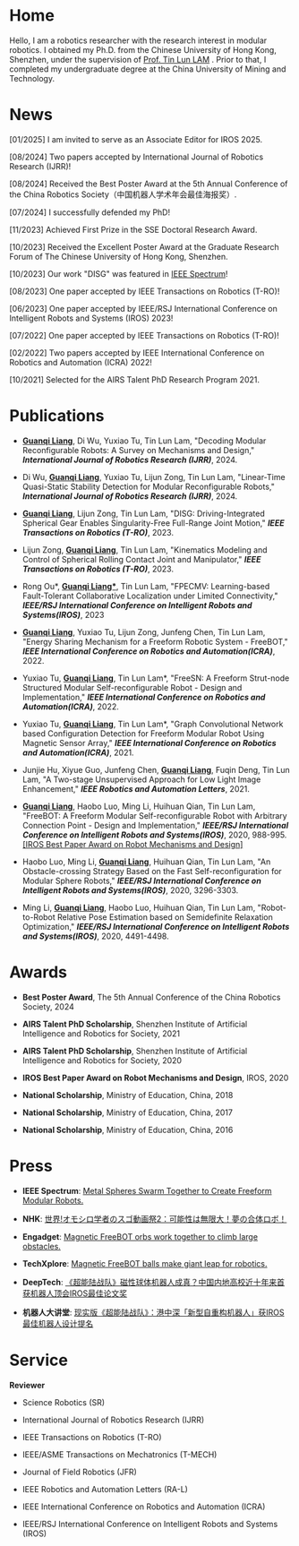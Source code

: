 # Home

Hello, I am a robotics researcher with the research interest in modular robotics. I obtained my Ph.D. from the Chinese University of Hong Kong, Shenzhen, under the supervision of [Prof. Tin Lun LAM](https://sites.google.com/site/lamtinlun) . Prior to that, I completed my undergraduate degree at the China University of Mining and Technology.
 
# News

[01/2025] I am invited to serve as an Associate Editor for IROS 2025.

[08/2024] Two papers accepted by International Journal of Robotics Research (IJRR)!

[08/2024] Received the Best Poster Award at the 5th Annual Conference of the China Robotics Society（中国机器人学术年会最佳海报奖）.

[07/2024] I successfully defended my PhD!

[11/2023] Achieved First Prize in the SSE Doctoral Research Award.

[10/2023] Received the Excellent Poster Award at the Graduate Research Forum of The Chinese University of Hong Kong, Shenzhen.

[10/2023] Our work "DISG" was featured in [IEEE Spectrum](https://spectrum.ieee.org/video-friday-welcome-to-fall#:~:text=%5B%20Freeform%20Robotics%20%5D)! 

[08/2023] One paper accepted by IEEE Transactions on Robotics (T-RO)!

[06/2023] One paper accepted by IEEE/RSJ International Conference on Intelligent Robots and Systems (IROS) 2023!

[07/2022] One paper accepted by IEEE Transactions on Robotics (T-RO)!

[02/2022] Two papers accepted by IEEE International Conference on Robotics and Automation (ICRA) 2022!

[10/2021] Selected for the AIRS Talent PhD Research Program 2021.



# Publications

* <strong><u>Guanqi Liang</u></strong>, Di Wu, Yuxiao Tu, Tin Lun Lam, "Decoding Modular Reconfigurable Robots: A Survey on Mechanisms and Design," <strong><i>International Journal of Robotics Research (IJRR)</i></strong>, 2024.

* Di Wu, <strong><u>Guanqi Liang</u></strong>, Yuxiao Tu, Lijun Zong, Tin Lun Lam, "Linear-Time Quasi-Static Stability Detection for Modular Reconfigurable Robots," <strong><i>International Journal of Robotics Research (IJRR)</i></strong>, 2024.

* <strong><u>Guanqi Liang</u></strong>, Lijun Zong, Tin Lun Lam, "DISG: Driving-Integrated Spherical Gear Enables Singularity-Free Full-Range Joint Motion," <strong><i>IEEE Transactions on Robotics (T-RO)</i></strong>, 2023.

* Lijun Zong, <strong><u>Guanqi Liang</u></strong>, Tin Lun Lam, "Kinematics Modeling and Control of Spherical Rolling Contact Joint and Manipulator," <strong><i>IEEE Transactions on Robotics (T-RO)</i></strong>, 2023.

* Rong Ou*, <strong><u>Guanqi Liang*</u></strong>, Tin Lun Lam, "FPECMV: Learning-based Fault-Tolerant Collaborative Localization under Limited Connectivity," <strong><i>IEEE/RSJ International Conference on Intelligent Robots and Systems(IROS)</i></strong>, 2023

* <strong><u>Guanqi Liang</u></strong>, Yuxiao Tu, Lijun Zong, Junfeng Chen, Tin Lun Lam, "Energy Sharing Mechanism for a Freeform Robotic System - FreeBOT," <strong><i>IEEE International Conference on Robotics and Automation(ICRA)</i></strong>, 2022.
 
* Yuxiao Tu, <strong><u>Guanqi Liang</u></strong>, Tin Lun Lam*, "FreeSN: A Freeform Strut-node Structured Modular Self-reconfigurable Robot - Design and Implementation," <strong><i>IEEE International Conference on Robotics and Automation(ICRA)</i></strong>, 2022.
 
* Yuxiao Tu, <strong><u>Guanqi Liang</u></strong>, Tin Lun Lam*, "Graph Convolutional Network based Configuration Detection for Freeform Modular Robot Using Magnetic Sensor Array," <strong><i>IEEE International Conference on Robotics and Automation(ICRA)</i></strong>, 2021.

* Junjie Hu, Xiyue Guo, Junfeng Chen, <strong><u>Guanqi Liang</u></strong>, Fuqin Deng, Tin Lun Lam, "A Two-stage Unsupervised Approach for Low Light Image Enhancement," <strong><i>IEEE Robotics and Automation Letters</i></strong>, 2021.

* <strong><u>Guanqi Liang</u></strong>, Haobo Luo, Ming Li, Huihuan Qian, Tin Lun Lam, "FreeBOT: A Freeform Modular Self-reconfigurable Robot with Arbitrary Connection Point - Design and Implementation," <strong><i>IEEE/RSJ International Conference on Intelligent Robots and Systems(IROS)</i></strong>, 2020, 988-995. [[IROS Best Paper Award on Robot Mechanisms and Design]](https://www.ieee-ras.org/about-ras/latest-news/iros-2020-award-recipients-honored)

* Haobo Luo, Ming Li, <strong><u>Guanqi Liang</u></strong>, Huihuan Qian, Tin Lun Lam, "An Obstacle-crossing Strategy Based on the Fast Self-reconfiguration for Modular Sphere Robots," <strong><i>IEEE/RSJ International Conference on Intelligent Robots and Systems(IROS)</i></strong>, 2020, 3296-3303.

* Ming Li, <strong><u>Guanqi Liang</u></strong>, Haobo Luo, Huihuan Qian, Tin Lun Lam, "Robot-to-Robot Relative Pose Estimation based on Semidefinite Relaxation Optimization," <strong><i>IEEE/RSJ International Conference on Intelligent Robots and Systems(IROS)</i></strong>, 2020, 4491-4498.

# Awards

* <strong>Best Poster Award</strong>, The 5th Annual Conference of the China Robotics Society, 2024
 
* <strong>AIRS Talent PhD Scholarship</strong>, Shenzhen Institute of Artificial Intelligence and Robotics for Society, 2021

* <strong>AIRS Talent PhD Scholarship</strong>, Shenzhen Institute of Artificial Intelligence and Robotics for Society, 2020

* <strong>IROS Best Paper Award on Robot Mechanisms and Design</strong>, IROS, 2020

* <strong>National Scholarship</strong>, Ministry of Education, China, 2018

* <strong>National Scholarship</strong>, Ministry of Education, China, 2017

* <strong>National Scholarship</strong>, Ministry of Education, China, 2016

# Press

* <strong>IEEE Spectrum</strong>: [Metal Spheres Swarm Together to Create Freeform Modular Robots.](https://spectrum.ieee.org/automaton/robotics/robotics-hardware/freebots-spheres-swarm-robots)

* <strong>NHK</strong>: [世界!オモシロ学者のスゴ動画祭2：可能性は無限大！夢の合体ロボ！](https://www.nhk.jp/p/ts/KZ9V71RXVZ/episode/te/LXLJ9VNPY6/)

* <strong>Engadget</strong>: [Magnetic FreeBOT orbs work together to climb large obstacles.](https://www.engadget.com/freebot-modular-robot-215021382.html)

* <strong>TechXplore</strong>: [Magnetic FreeBOT balls make giant leap for robotics.](https://techxplore.com/news/2020-11-magnetic-freebot-balls-gianT-RObotics.html)

* <strong>DeepTech</strong>: [《超能陆战队》磁性球体机器人成真？中国内地高校近十年来首获机器人顶会IROS最佳论文奖](https://mp.weixin.qq.com/s/NzLRS9Hhun1nba79GGH9jg)

* <strong>机器人大讲堂</strong>: [现实版《超能陆战队》：港中深「新型自重构机器人」获IROS最佳机器人设计提名](https://mp.weixin.qq.com/s/Knbd47iNVu5qtmXGJRuWSQ)

# Service

<strong>Reviewer</strong>

* Science Robotics (SR)

* International Journal of Robotics Research (IJRR)

* IEEE Transactions on Robotics (T-RO)
  
* IEEE/ASME Transactions on Mechatronics (T-MECH)
  
* Journal of Field Robotics (JFR)

* IEEE Robotics and Automation Letters (RA-L)

* IEEE International Conference on Robotics and Automation (ICRA)

* IEEE/RSJ International Conference on Intelligent Robots and Systems (IROS)
